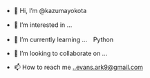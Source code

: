 - 👋 Hi, I’m @kazumayokota
- 👀 I’m interested in ...　
- 🌱 I’m currently learning ...　Python
 - 💞️ I’m looking to collaborate on ...
 
- 📫 How to reach me ..evans.ark9@gmail.com
<!---
kazumayokota/kazumayokota is a ✨ special ✨ repository because its `README.md` (this file) appears on your GitHub profile.
You can click the Preview link to take a look at your changes.
--->
